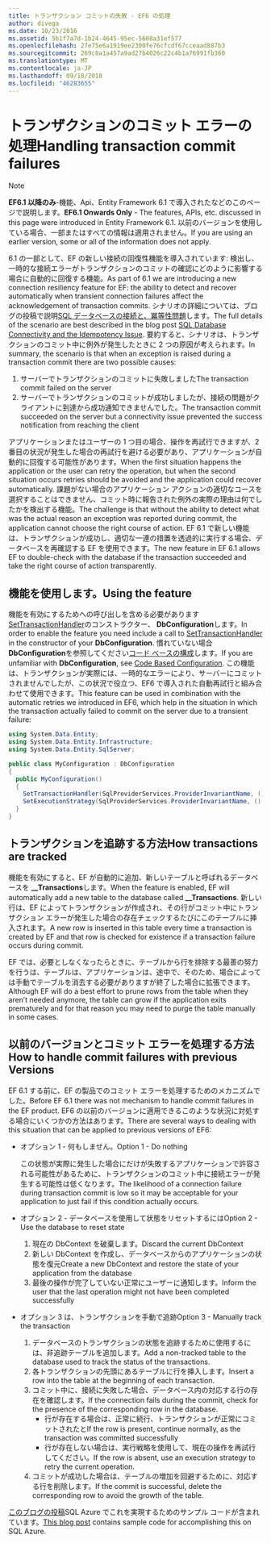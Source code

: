 ```yaml
---
title: トランザクション コミットの失敗 - EF6 の処理
author: divega
ms.date: 10/23/2016
ms.assetid: 5b1f7a7d-1b24-4645-95ec-5608a31ef577
ms.openlocfilehash: 27e75e6a1919ee2300fe76cfcdf67cceaad887b3
ms.sourcegitcommit: 269c8a1a457a9ad27b4026c22c4b1a76991fb360
ms.translationtype: MT
ms.contentlocale: ja-JP
ms.lasthandoff: 09/18/2018
ms.locfileid: "46283655"
---
```

# <a name="handling-transaction-commit-failures"></a><span data-ttu-id="c459d-102">トランザクションのコミット エラーの処理</span><span class="sxs-lookup"><span data-stu-id="c459d-102">Handling transaction commit failures</span></span>
> [!NOTE]
> <span data-ttu-id="c459d-103">**EF6.1 以降のみ**-機能、Api、Entity Framework 6.1 で導入されたなどのこのページで説明します。</span><span class="sxs-lookup"><span data-stu-id="c459d-103">**EF6.1 Onwards Only** - The features, APIs, etc. discussed in this page were introduced in Entity Framework 6.1.</span></span> <span data-ttu-id="c459d-104">以前のバージョンを使用している場合、一部またはすべての情報は適用されません。</span><span class="sxs-lookup"><span data-stu-id="c459d-104">If you are using an earlier version, some or all of the information does not apply.</span></span>  

<span data-ttu-id="c459d-105">6.1 の一部として、EF の新しい接続の回復性機能を導入されています: 検出し、一時的な接続エラーがトランザクションのコミットの確認にどのように影響する場合に自動的に回復する機能。</span><span class="sxs-lookup"><span data-stu-id="c459d-105">As part of 6.1 we are introducing a new connection resiliency feature for EF: the ability to detect and recover automatically when transient connection failures affect the acknowledgement of transaction commits.</span></span> <span data-ttu-id="c459d-106">シナリオの詳細については、ブログの投稿で説明[SQL データベースの接続と、冪等性問題](https://blogs.msdn.com/b/adonet/archive/2013/03/11/sql-database-connectivity-and-the-idempotency-issue.aspx)します。</span><span class="sxs-lookup"><span data-stu-id="c459d-106">The full details of the scenario are best described in the blog post [SQL Database Connectivity and the Idempotency Issue](https://blogs.msdn.com/b/adonet/archive/2013/03/11/sql-database-connectivity-and-the-idempotency-issue.aspx).</span></span>  <span data-ttu-id="c459d-107">要約すると、シナリオは、トランザクションのコミット中に例外が発生したときに 2 つの原因が考えられます。</span><span class="sxs-lookup"><span data-stu-id="c459d-107">In summary, the scenario is that when an exception is raised during a transaction commit there are two possible causes:</span></span>  

1. <span data-ttu-id="c459d-108">サーバーでトランザクションのコミットに失敗しました</span><span class="sxs-lookup"><span data-stu-id="c459d-108">The transaction commit failed on the server</span></span>
2. <span data-ttu-id="c459d-109">サーバーでトランザクションのコミットが成功しましたが、接続の問題がクライアントに到達から成功通知できませんでした。</span><span class="sxs-lookup"><span data-stu-id="c459d-109">The transaction commit succeeded on the server but a connectivity issue prevented the success notification from reaching the client</span></span>  

<span data-ttu-id="c459d-110">アプリケーションまたはユーザーの 1 つ目の場合、操作を再試行できますが、2 番目の状況が発生した場合の再試行を避ける必要があり、アプリケーションが自動的に回復する可能性があります。</span><span class="sxs-lookup"><span data-stu-id="c459d-110">When the first situation happens the application or the user can retry the operation, but when the second situation occurs retries should be avoided and the application could recover automatically.</span></span> <span data-ttu-id="c459d-111">課題がない場合のアプリケーション アクションの適切なコースを選択することはできません、コミット時に報告された例外の実際の理由は何でしたかを検出する機能。</span><span class="sxs-lookup"><span data-stu-id="c459d-111">The challenge is that without the ability to detect what was the actual reason an exception was reported during commit, the application cannot choose the right course of action.</span></span> <span data-ttu-id="c459d-112">EF 6.1 で新しい機能は、トランザクションが成功し、適切な一連の措置を透過的に実行する場合、データベースを再確認する EF を使用できます。</span><span class="sxs-lookup"><span data-stu-id="c459d-112">The new feature in EF 6.1 allows EF to double-check with the database if the transaction succeeded and take the right course of action transparently.</span></span>  

## <a name="using-the-feature"></a><span data-ttu-id="c459d-113">機能を使用します。</span><span class="sxs-lookup"><span data-stu-id="c459d-113">Using the feature</span></span>  

<span data-ttu-id="c459d-114">機能を有効にするためへの呼び出しを含める必要があります[SetTransactionHandler](https://msdn.microsoft.com/library/system.data.entity.dbconfiguration.setdefaulttransactionhandler.aspx)のコンストラクター、 **DbConfiguration**します。</span><span class="sxs-lookup"><span data-stu-id="c459d-114">In order to enable the feature you need include a call to [SetTransactionHandler](https://msdn.microsoft.com/library/system.data.entity.dbconfiguration.setdefaulttransactionhandler.aspx) in the constructor of your **DbConfiguration**.</span></span> <span data-ttu-id="c459d-115">慣れていない場合**DbConfiguration**を参照してください[コード ベースの構成](~/ef6/fundamentals/configuring/code-based.md)します。</span><span class="sxs-lookup"><span data-stu-id="c459d-115">If you are unfamiliar with **DbConfiguration**, see [Code Based Configuration](~/ef6/fundamentals/configuring/code-based.md).</span></span> <span data-ttu-id="c459d-116">この機能は、トランザクションが実際には、一時的なエラーにより、サーバーにコミットされませんでしたが、この状況で役立つ、EF6 で導入された自動再試行と組み合わせて使用できます。</span><span class="sxs-lookup"><span data-stu-id="c459d-116">This feature can be used in combination with the automatic retries we introduced in EF6, which help in the situation in which the transaction actually failed to commit on the server due to a transient failure:</span></span>  

``` csharp
using System.Data.Entity;
using System.Data.Entity.Infrastructure;
using System.Data.Entity.SqlServer;

public class MyConfiguration : DbConfiguration  
{
  public MyConfiguration()  
  {  
    SetTransactionHandler(SqlProviderServices.ProviderInvariantName, () => new CommitFailureHandler());  
    SetExecutionStrategy(SqlProviderServices.ProviderInvariantName, () => new SqlAzureExecutionStrategy());  
  }  
}
```  

## <a name="how-transactions-are-tracked"></a><span data-ttu-id="c459d-117">トランザクションを追跡する方法</span><span class="sxs-lookup"><span data-stu-id="c459d-117">How transactions are tracked</span></span>  

<span data-ttu-id="c459d-118">機能を有効にすると、EF が自動的に追加、新しいテーブルと呼ばれるデータベースを **__Transactions**します。</span><span class="sxs-lookup"><span data-stu-id="c459d-118">When the feature is enabled, EF will automatically add a new table to the database called **__Transactions**.</span></span> <span data-ttu-id="c459d-119">新しい行は、EF によってトランザクションが作成され、その行がコミット中にトランザクション エラーが発生した場合の存在チェックするたびにこのテーブルに挿入されます。</span><span class="sxs-lookup"><span data-stu-id="c459d-119">A new row is inserted in this table every time a transaction is created by EF and that row is checked for existence if a transaction failure occurs during commit.</span></span>  

<span data-ttu-id="c459d-120">EF では、必要としなくなったらときに、テーブルから行を排除する最善の努力を行うは、テーブルは、アプリケーションは、途中で、そのため、場合によっては手動でテーブルを消去する必要がありますが終了した場合に拡張できます。</span><span class="sxs-lookup"><span data-stu-id="c459d-120">Although EF will do a best effort to prune rows from the table when they aren’t needed anymore, the table can grow if the application exits prematurely and for that reason you may need to purge the table manually in some cases.</span></span>  

## <a name="how-to-handle-commit-failures-with-previous-versions"></a><span data-ttu-id="c459d-121">以前のバージョンとコミット エラーを処理する方法</span><span class="sxs-lookup"><span data-stu-id="c459d-121">How to handle commit failures with previous Versions</span></span>

<span data-ttu-id="c459d-122">EF 6.1 する前に、EF の製品でのコミット エラーを処理するためのメカニズムでした。</span><span class="sxs-lookup"><span data-stu-id="c459d-122">Before EF 6.1 there was not mechanism to handle commit failures in the EF product.</span></span> <span data-ttu-id="c459d-123">EF6 の以前のバージョンに適用できるこのような状況に対処する場合にいくつかの方法はあります。</span><span class="sxs-lookup"><span data-stu-id="c459d-123">There are several ways to dealing with this situation that can be applied to previous versions of EF6:</span></span>  

* <span data-ttu-id="c459d-124">オプション 1 - 何もしません。</span><span class="sxs-lookup"><span data-stu-id="c459d-124">Option 1 - Do nothing</span></span>  

  <span data-ttu-id="c459d-125">この状態が実際に発生した場合にだけが失敗するアプリケーションで許容される可能性があるために、トランザクションのコミット中に接続エラーが発生する可能性は低くなります。</span><span class="sxs-lookup"><span data-stu-id="c459d-125">The likelihood of a connection failure during transaction commit is low so it may be acceptable for your application to just fail if this condition actually occurs.</span></span>  

* <span data-ttu-id="c459d-126">オプション 2 - データベースを使用して状態をリセットするには</span><span class="sxs-lookup"><span data-stu-id="c459d-126">Option 2 - Use the database to reset state</span></span>  

  1. <span data-ttu-id="c459d-127">現在の DbContext を破棄します。</span><span class="sxs-lookup"><span data-stu-id="c459d-127">Discard the current DbContext</span></span>  
  2. <span data-ttu-id="c459d-128">新しい DbContext を作成し、データベースからのアプリケーションの状態を復元</span><span class="sxs-lookup"><span data-stu-id="c459d-128">Create a new DbContext and restore the state of your application from the database</span></span>  
  3. <span data-ttu-id="c459d-129">最後の操作が完了していない正常にユーザーに通知します。</span><span class="sxs-lookup"><span data-stu-id="c459d-129">Inform the user that the last operation might not have been completed successfully</span></span>  

* <span data-ttu-id="c459d-130">オプション 3 は、トランザクションを手動で追跡</span><span class="sxs-lookup"><span data-stu-id="c459d-130">Option 3 - Manually track the transaction</span></span>  

  1. <span data-ttu-id="c459d-131">データベースのトランザクションの状態を追跡するために使用するには、非追跡テーブルを追加します。</span><span class="sxs-lookup"><span data-stu-id="c459d-131">Add a non-tracked table to the database used to track the status of the transactions.</span></span>  
  2. <span data-ttu-id="c459d-132">各トランザクションの先頭にあるテーブルに行を挿入します。</span><span class="sxs-lookup"><span data-stu-id="c459d-132">Insert a row into the table at the beginning of each transaction.</span></span>  
  3. <span data-ttu-id="c459d-133">コミット中に、接続に失敗した場合、データベース内の対応する行の存在を確認します。</span><span class="sxs-lookup"><span data-stu-id="c459d-133">If the connection fails during the commit, check for the presence of the corresponding row in the database.</span></span>  
     - <span data-ttu-id="c459d-134">行が存在する場合は、正常に続行、トランザクションが正常にコミットされたと</span><span class="sxs-lookup"><span data-stu-id="c459d-134">If the row is present, continue normally, as the transaction was committed successfully</span></span>  
     - <span data-ttu-id="c459d-135">行が存在しない場合は、実行戦略を使用して、現在の操作を再試行してください。</span><span class="sxs-lookup"><span data-stu-id="c459d-135">If the row is absent, use an execution strategy to retry the current operation.</span></span>  
  4. <span data-ttu-id="c459d-136">コミットが成功した場合は、テーブルの増加を回避するために、対応する行を削除します。</span><span class="sxs-lookup"><span data-stu-id="c459d-136">If the commit is successful, delete the corresponding row to avoid the growth of the table.</span></span>  

<span data-ttu-id="c459d-137">[このブログの投稿](https://blogs.msdn.com/b/adonet/archive/2013/03/11/sql-database-connectivity-and-the-idempotency-issue.aspx)SQL Azure でこれを実現するためのサンプル コードが含まれています。</span><span class="sxs-lookup"><span data-stu-id="c459d-137">[This blog post](https://blogs.msdn.com/b/adonet/archive/2013/03/11/sql-database-connectivity-and-the-idempotency-issue.aspx) contains sample code for accomplishing this on SQL Azure.</span></span>  
